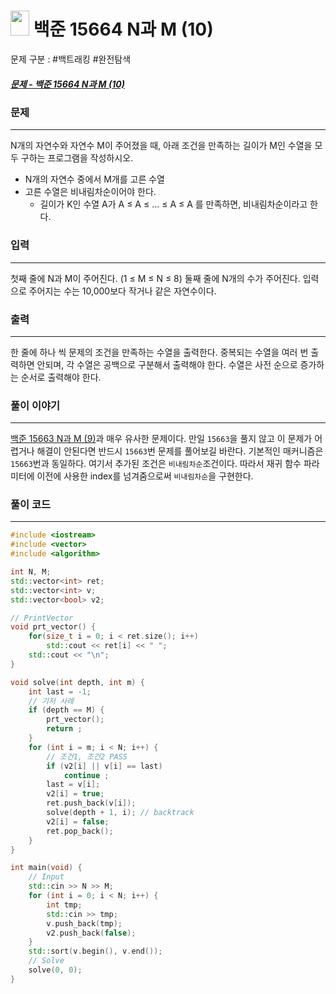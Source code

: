 
# <img src="https://d2gd6pc034wcta.cloudfront.net/tier/9.svg" width="30" height="40"> 백준 15664 N과 M (10)

문제 구분 : #백트래킹 #완전탐색 
##### [문제 - 백준 15664 N과 M (10)](https://www.acmicpc.net/problem/15664)

### 문제
<hr>

N개의 자연수와 자연수 M이 주어졌을 때, 아래 조건을 만족하는 길이가 M인 수열을 모두 구하는 프로그램을 작성하시오.
- N개의 자연수 중에서 M개를 고른 수열
- 고른 수열은 비내림차순이어야 한다.
	- 길이가 K인 수열 A가 A ≤ A ≤ ... ≤ A ≤ A 를 만족하면, 비내림차순이라고 한다.

### 입력
<hr>

첫째 줄에 N과 M이 주어진다. (1 ≤ M ≤ N ≤ 8)
둘째 줄에 N개의 수가 주어진다. 입력으로 주어지는 수는 10,000보다 작거나 같은 자연수이다.
### 출력
<hr>

한 줄에 하나 씩 문제의 조건을 만족하는 수열을 출력한다. 중복되는 수열을 여러 번 출력하면 안되며, 각 수열은 공백으로 구분해서 출력해야 한다. 수열은 사전 순으로 증가하는 순서로 출력해야 한다.
### 풀이 이야기
<hr>

[백준 15663 N과 M (9)](./15663.md)과 매우 유사한 문제이다. 만일 `15663`을 풀지 않고 이 문제가 어렵거나 해결이 안된다면 반드시 `15663`번 문제를 풀어보길 바란다. 기본적인 매커니즘은 `15663`번과 동일하다. 여기서 추가된 조건은 `비내림차순`조건이다. 따라서 재귀 함수 파라미터에 이전에 사용한 index를 넘겨줌으로써  `비내림차순`을 구현한다.
### 풀이 코드
<hr>

``` c++
#include <iostream>
#include <vector>
#include <algorithm>

int N, M;
std::vector<int> ret;
std::vector<int> v;
std::vector<bool> v2;

// PrintVector
void prt_vector() {
	for(size_t i = 0; i < ret.size(); i++)
		std::cout << ret[i] << " ";
	std::cout << "\n";
}

void solve(int depth, int m) {
	int last = -1;
	// 기저 사례
	if (depth == M) {
		prt_vector();
		return ;
	}
	for (int i = m; i < N; i++) {
		// 조건1, 조건2 PASS
		if (v2[i] || v[i] == last)
			continue ;
		last = v[i];
		v2[i] = true;
		ret.push_back(v[i]);
		solve(depth + 1, i); // backtrack
		v2[i] = false;
		ret.pop_back();
	}
}

int main(void) {
	// Input
	std::cin >> N >> M;
	for (int i = 0; i < N; i++) {
		int tmp;
		std::cin >> tmp;
		v.push_back(tmp);
		v2.push_back(false);
	}
	std::sort(v.begin(), v.end());
	// Solve
	solve(0, 0);
}
```


